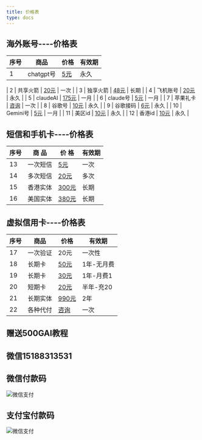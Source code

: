 ```yaml
---
title: 价格表
type: docs
---
```


## 海外账号----价格表

| 序号 | 商品 | 价格 | 有效期 |
| --- | --- | --- | --- |
| 1 | chatgpt号 | [5元](https://item.taobao.com/item.htm?ft=t&id=907741389243) | 永久  |

| 2 | 共享火箭 | [20元](https://item.taobao.com/item.htm?ft=t&id=907741389243) | 一次 |
| 3 | 独享火箭 | [48元](https://item.taobao.com/item.htm?ft=t&id=907741389243) | 长期 |
| 4 | 飞机账号 | [20元](https://item.taobao.com/item.htm?ft=t&id=907741389243) | 永久  |
| 5 | claudeAI | [175元](https://item.taobao.com/item.htm?ft=t&id=907741389243) | 一月  |
| 6 | claude号 | [5元](https://item.taobao.com/item.htm?ft=t&id=907741389243) | 一月  |
| 7 | 苹果礼卡 | [咨询](https://item.taobao.com/item.htm?ft=t&id=907741389243)  | 一次 |
| 8 | 谷歌号 | [10元](https://item.taobao.com/item.htm?ft=t&id=907741389243) | 永久  |
| 9 | 谷歌接码 | [6元](https://item.taobao.com/item.htm?ft=t&id=907741389243) | 永久  |
| 10 | Gemini号 | [5元](https://item.taobao.com/item.htm?ft=t&id=907741389243) | 一月  |
| 11 | 美区id | [10元](https://item.taobao.com/item.htm?ft=t&id=907741389243) | 永久  |
| 12 | 香港id | [10元](https://item.taobao.com/item.htm?ft=t&id=907741389243) | 永久  |

## 短信和手机卡----价格表
| 序号 | 商 品 | 价 格 | 有效期 |
| --- | --- | --- | --- |
| 13 | 一次短信 | [5元](https://item.taobao.com/item.htm?ft=t&id=907741389243)  | 一次 |
| 14 | 多次短信 | [20元](https://item.taobao.com/item.htm?ft=t&id=907741389243)  | 多次 |
| 15 | 香港实体 | [300元](https://item.taobao.com/item.htm?ft=t&id=907741389243)  | 长期 |
| 16 | 美国实体 | [380元](https://item.taobao.com/item.htm?ft=t&id=907741389243)  | 长期 |

## 虚拟信用卡----价格表
| 序号 | 商品 | 价格 | 有效期 |
| --- | --- | --- | --- |
| 17 | 一次验证 | 20元 | 一次性 |
| 18 | 长期卡 | [50元](https://item.taobao.com/item.htm?ft=t&id=907741389243) | 1年-无月费  |
| 19 | 长期卡 | [30元](https://item.taobao.com/item.htm?ft=t&id=907741389243) | 1年-月费1  |
| 20 | 短期卡 | [20元](https://item.taobao.com/item.htm?ft=t&id=907741389243) | 半年-充20  |
| 21 | 长期实体 | [990元](https://item.taobao.com/item.htm?ft=t&id=907741389243) | 2年  |
| 22 | 各种代付 | [咨询](https://item.taobao.com/item.htm?ft=t&id=907741389243) | 一次 |

## 赠送500GAI教程
## 微信15188313531
## 微信付款码
![微信支付](https://jiage.jnk.ink/img/weixin.jpg)
## 支付宝付款码
![微信支付](https://jiage.jnk.ink/img/zhifubao.jpg)